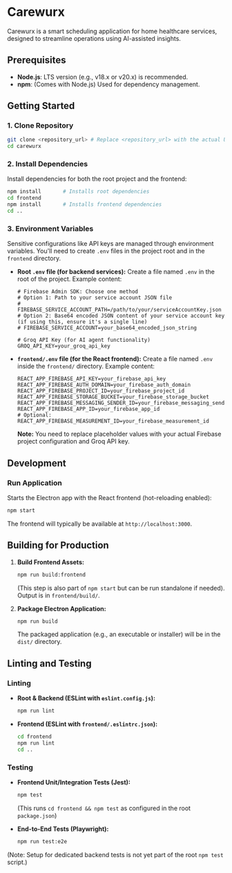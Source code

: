 # Carewurx

Carewurx is a smart scheduling application for home healthcare services, designed to streamline operations using AI-assisted insights.

## Prerequisites

*   **Node.js**: LTS version (e.g., v18.x or v20.x) is recommended.
*   **npm**: (Comes with Node.js) Used for dependency management.

## Getting Started

### 1. Clone Repository
```bash
git clone <repository_url> # Replace <repository_url> with the actual URL
cd carewurx
```

### 2. Install Dependencies
Install dependencies for both the root project and the frontend:
```bash
npm install       # Installs root dependencies
cd frontend
npm install       # Installs frontend dependencies
cd ..
```

### 3. Environment Variables
Sensitive configurations like API keys are managed through environment variables. You'll need to create `.env` files in the project root and in the `frontend` directory.

*   **Root `.env` file (for backend services):**
    Create a file named `.env` in the root of the project. Example content:
    ```env
    # Firebase Admin SDK: Choose one method
    # Option 1: Path to your service account JSON file
    # FIREBASE_SERVICE_ACCOUNT_PATH=/path/to/your/serviceAccountKey.json
    # Option 2: Base64 encoded JSON content of your service account key (if using this, ensure it's a single line)
    # FIREBASE_SERVICE_ACCOUNT=your_base64_encoded_json_string

    # Groq API Key (for AI agent functionality)
    GROQ_API_KEY=your_groq_api_key
    ```

*   **`frontend/.env` file (for the React frontend):**
    Create a file named `.env` inside the `frontend/` directory. Example content:
    ```env
    REACT_APP_FIREBASE_API_KEY=your_firebase_api_key
    REACT_APP_FIREBASE_AUTH_DOMAIN=your_firebase_auth_domain
    REACT_APP_FIREBASE_PROJECT_ID=your_firebase_project_id
    REACT_APP_FIREBASE_STORAGE_BUCKET=your_firebase_storage_bucket
    REACT_APP_FIREBASE_MESSAGING_SENDER_ID=your_firebase_messaging_sender_id
    REACT_APP_FIREBASE_APP_ID=your_firebase_app_id
    # Optional: REACT_APP_FIREBASE_MEASUREMENT_ID=your_firebase_measurement_id
    ```
    **Note:** You need to replace placeholder values with your actual Firebase project configuration and Groq API key.

## Development

### Run Application
Starts the Electron app with the React frontend (hot-reloading enabled):
```bash
npm start
```
The frontend will typically be available at `http://localhost:3000`.

## Building for Production

1.  **Build Frontend Assets:**
    ```bash
    npm run build:frontend
    ```
    (This step is also part of `npm start` but can be run standalone if needed).
    Output is in `frontend/build/`.

2.  **Package Electron Application:**
    ```bash
    npm run build
    ```
    The packaged application (e.g., an executable or installer) will be in the `dist/` directory.

## Linting and Testing

### Linting

*   **Root & Backend (ESLint with `eslint.config.js`):**
    ```bash
    npm run lint
    ```
*   **Frontend (ESLint with `frontend/.eslintrc.json`):**
    ```bash
    cd frontend
    npm run lint
    cd ..
    ```

### Testing

*   **Frontend Unit/Integration Tests (Jest):**
    ```bash
    npm test
    ```
    (This runs `cd frontend && npm test` as configured in the root `package.json`)

*   **End-to-End Tests (Playwright):**
    ```bash
    npm run test:e2e
    ```

(Note: Setup for dedicated backend tests is not yet part of the root `npm test` script.)
